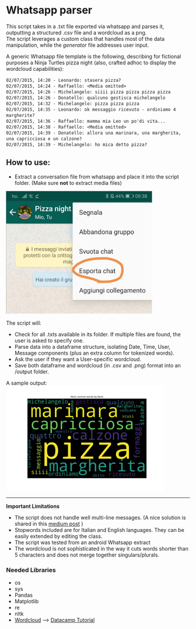 # Whatsapp parser
This script takes in a .txt file exported via whatsapp and parses it, outputting a structured .csv file and a wordcloud as a png.  
The script leverages a custom class that handles most of the data manipulation, while the *generator* file addresses user input.  

A generic Whatsapp file template is the following, describing for fictional purposes a Ninja Turtles pizza night (also, crafted adhoc to display the wordcloud capabilities):
    
    02/07/2015, 14:20 - Leonardo: stasera pizza?
    02/07/2015, 14:24 - Raffaello: <Media omitted>
    02/07/2015, 14:26 - Michelangelo: siiii pizza pizza pizza pizza
    02/07/2015, 14:26 - Donatello: qualcuno gestisca michelangelo
    02/07/2015, 14:32 - Michelangelo: pizza pizza pizza
    02/07/2015, 14:35 - Leonardo: ok messaggio ricevuto - ordiniamo 4 margherite?
    02/07/2015, 14:36 - Raffaello: mamma mia Leo un po'di vita...
    02/07/2015, 14:38 - Raffaello: <Media omitted>
    02/07/2015, 14:39 - Donatello: allora una marinara, una margherita, una capricciosa e un calzone?
    02/07/2015, 14:39 - Michelangelo: ho mica detto pizza?

## How to use:
- Extract a conversation file from whatsapp and place it into the script folder. (Make sure **not** to extract media files)  

<img src="/imgs/ninjas.jpg" width="400">

The script will:
- Check for all .txts available in its folder. If multiple files are found, the user is asked to specify one.  
- Parse data into a dataframe structure, isolating Date, Time, User, Message components (plus an extra column for tokenized words).  
- Ask the user if they want a User-specific wordcloud.  
- Save both dataframe and wordcloud (in .csv and .png) format into an /output folder.  

A sample output:  
<img src="/output/wordcloud.jpg" width="432">


---

**Important Limitations**
- The script does not handle well multi-line messages. (A nice solution is shared in this [medium post](https://towardsdatascience.com/build-your-own-whatsapp-chat-analyzer-9590acca9014) )
- Stopwords included are for Italian and English languages. They can be easily extended by editing the class. 
- The script was tested from an android Whatsapp extract
- The wordcloud is not sophisticated in the way it cuts words shorter than 5 characters and does not merge together singulars/plurals.

### Needed Libraries
- os
- sys
- Pandas
- Matplotlib
- re
- nltk
- [Wordcloud](https://github.com/amueller/word_cloud) --> [Datacamp Tutorial](https://www.datacamp.com/community/tutorials/wordcloud-python)
